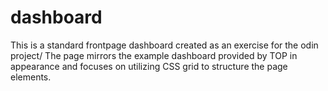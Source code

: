 # dashboard

This is a standard frontpage dashboard created as an exercise for the odin project/
The page mirrors the example dashboard provided by TOP in appearance and focuses
on utilizing CSS grid to structure the page elements.